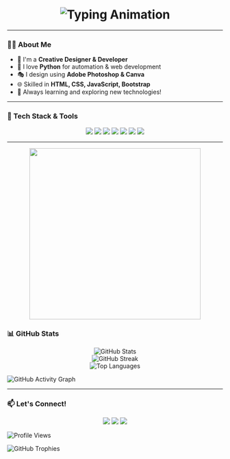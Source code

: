 <!-- Dynamic Typing Effect -->
<h1 align="center">
  <img src="https://readme-typing-svg.herokuapp.com?font=Fira+Code&weight=600&size=22&pause=1000&color=F73C1F&center=true&vCenter=true&width=600&lines=Hi+there!+I'm+Samuel+Sunday+Iyanu+%F0%9F%91%8B;Welcome+to+my+GitHub+profile!;A+Passionate+Developer+%26+Creative+Designer;Let's+build+something+amazing+together!+%F0%9F%9A%80" alt="Typing Animation" />
</h1>

---

### **🙋‍♂️ About Me**
- 🎨 I'm a **Creative Designer & Developer**  
- 🐍 I love **Python** for automation & web development  
- 🎭 I design using **Adobe Photoshop & Canva**  
- 🌐 Skilled in **HTML, CSS, JavaScript, Bootstrap**  
- 🚀 Always learning and exploring new technologies!  

---

### **🚀 Tech Stack & Tools**
<div align="center">
  <img src="https://img.shields.io/badge/Python-3776AB?style=for-the-badge&logo=python&logoColor=white" />
  <img src="https://img.shields.io/badge/Adobe%20Photoshop-31A8FF?style=for-the-badge&logo=adobe-photoshop&logoColor=white" />
  <img src="https://img.shields.io/badge/Canva-00C4CC?style=for-the-badge&logo=canva&logoColor=white" />
  <img src="https://img.shields.io/badge/HTML5-E34F26?style=for-the-badge&logo=html5&logoColor=white" />
  <img src="https://img.shields.io/badge/CSS3-1572B6?style=for-the-badge&logo=css3&logoColor=white" />
  <img src="https://img.shields.io/badge/JavaScript-F7DF1E?style=for-the-badge&logo=javascript&logoColor=black" />
  <img src="https://img.shields.io/badge/Bootstrap-7952B3?style=for-the-badge&logo=bootstrap&logoColor=white" />
</div>

---


<p align="center">
  <img src="https://media.giphy.com/media/QTfX9Ejfra3ZmNxh6B/giphy.gif" width="400" />
</p>






### **📊 GitHub Stats**
<div align="center">
  <img src="https://github-readme-stats.vercel.app/api?username=SamuelComputer&show_icons=true&theme=radical" alt="GitHub Stats" />
  <br />
  <img src="https://github-readme-streak-stats.herokuapp.com/?user=SamuelComputer&theme=radical" alt="GitHub Streak" />
  <br />
  <img src="https://github-readme-stats.vercel.app/api/top-langs/?username=YourGitHubUsername&layout=compact&theme=radical" alt="Top Languages" />
</div>


![GitHub Activity Graph](https://github-readme-activity-graph.vercel.app/graph?username=YourGitHubUsername&theme=react-dark)


---

### **📫 Let's Connect!**
<div align="center">
  <a href="https://linkedin.com/in/YourLinkedIn"><img src="https://img.shields.io/badge/LinkedIn-0A66C2?style=for-the-badge&logo=linkedin&logoColor=white" /></a>
  <a href="mailto:YourEmail@gmail.com"><img src="https://img.shields.io/badge/Email-D14836?style=for-the-badge&logo=gmail&logoColor=white" /></a>
  <a href="https://twitter.com/YourTwitter"><img src="https://img.shields.io/badge/Twitter-1DA1F2?style=for-the-badge&logo=twitter&logoColor=white" /></a>
</div>


![Profile Views](https://komarev.com/ghpvc/?username=YourGitHubUsername&color=blue)


![GitHub Trophies](https://github-profile-trophy.vercel.app/?username=YourGitHubUsername&theme=algolia)


